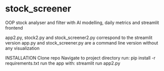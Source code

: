 # stock_screener
OOP stock analyser and filter with AI modelling, daily metrics and streamlit frontend

app2.py, stock2.py and stock_screener2.py correspond to the streamlit version
app.py and stock_screener.py are a command line version without any visualization

INSTALLATION
Clone repo
Navigate to project directory
run: pip install -r requirements.txt
run the app with: streamlit run app2.py


